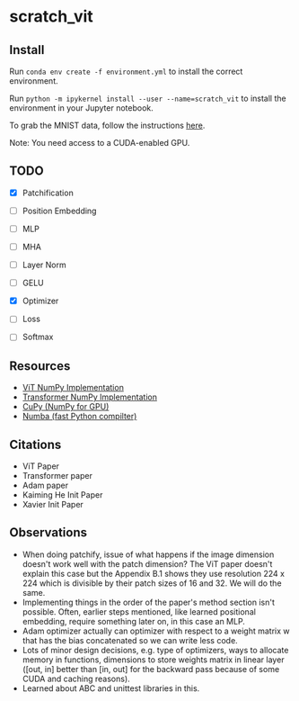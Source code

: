# scratch_vit

## Install

Run `conda env create -f environment.yml` to install the correct environment.

Run `python -m ipykernel install --user --name=scratch_vit` to install the environment in your Jupyter notebook.

To grab the MNIST data, follow the instructions [here](https://pypi.org/project/python-mnist/).

Note: You need access to a CUDA-enabled GPU.

## TODO
- [X] Patchification
- [ ] Position Embedding
- [ ] MLP
- [ ] MHA
- [ ] Layer Norm
- [ ] GELU
- [X] Optimizer
- [ ] Loss
- [ ] Softmax


## Resources
* [ViT NumPy Implementation](https://github.com/kmsgnnew/vision_transformer_numpy/tree/main)
* [Transformer NumPy Implementation](https://github.com/AkiRusProd/numpy-transformer/tree/master)
* [CuPy (NumPy for GPU)](https://cupy.dev/)
* [Numba (fast Python compilter)](https://numba.pydata.org/)

## Citations
* ViT Paper
* Transformer paper
* Adam paper
* Kaiming He Init Paper
* Xavier Init Paper

## Observations
* When doing patchify, issue of what happens if the image dimension doesn't work well with the patch dimension? The ViT paper doesn't explain this case but the Appendix B.1 shows they use resolution 224 x 224 which is divisible by their patch sizes of 16 and 32. We will do the same.
* Implementing things in the order of the paper's method section isn't possible. Often, earlier steps mentioned, like learned positional embedding, require something later on, in this case an MLP.
* Adam optimizer actually can optimizer with respect to a weight matrix w that has the bias concatenated so we can write less code.
* Lots of minor design decisions, e.g. type of optimizers, ways to allocate memory in functions, dimensions to store weights matrix in linear layer ([out, in] better than [in, out] for the backward pass because of some CUDA and caching reasons).
* Learned about ABC and unittest libraries in this.
